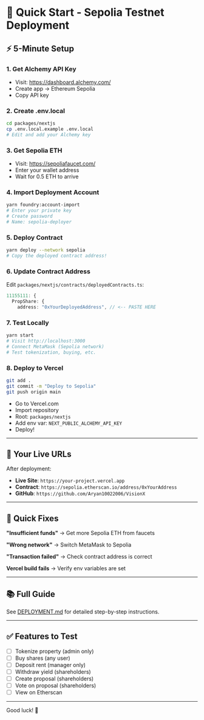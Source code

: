 # 🚀 Quick Start - Sepolia Testnet Deployment

## ⚡ 5-Minute Setup

### 1. Get Alchemy API Key
- Visit: https://dashboard.alchemy.com/
- Create app → Ethereum Sepolia
- Copy API key

### 2. Create .env.local
```bash
cd packages/nextjs
cp .env.local.example .env.local
# Edit and add your Alchemy key
```

### 3. Get Sepolia ETH
- Visit: https://sepoliafaucet.com/
- Enter your wallet address
- Wait for 0.5 ETH to arrive

### 4. Import Deployment Account
```bash
yarn foundry:account-import
# Enter your private key
# Create password
# Name: sepolia-deployer
```

### 5. Deploy Contract
```bash
yarn deploy --network sepolia
# Copy the deployed contract address!
```

### 6. Update Contract Address
Edit `packages/nextjs/contracts/deployedContracts.ts`:
```typescript
11155111: {
  PropShare: {
    address: "0xYourDeployedAddress", // <-- PASTE HERE
```

### 7. Test Locally
```bash
yarn start
# Visit http://localhost:3000
# Connect MetaMask (Sepolia network)
# Test tokenization, buying, etc.
```

### 8. Deploy to Vercel
```bash
git add .
git commit -m "Deploy to Sepolia"
git push origin main
```

- Go to Vercel.com
- Import repository
- Root: `packages/nextjs`
- Add env var: `NEXT_PUBLIC_ALCHEMY_API_KEY`
- Deploy!

---

## 🎯 Your Live URLs

After deployment:
- **Live Site**: `https://your-project.vercel.app`
- **Contract**: `https://sepolia.etherscan.io/address/0xYourAddress`
- **GitHub**: `https://github.com/Aryan10022006/VisionX`

---

## 🐛 Quick Fixes

**"Insufficient funds"** → Get more Sepolia ETH from faucets

**"Wrong network"** → Switch MetaMask to Sepolia

**"Transaction failed"** → Check contract address is correct

**Vercel build fails** → Verify env variables are set

---

## 📚 Full Guide

See [DEPLOYMENT.md](./DEPLOYMENT.md) for detailed step-by-step instructions.

---

## ✅ Features to Test

- [ ] Tokenize property (admin only)
- [ ] Buy shares (any user)
- [ ] Deposit rent (manager only)
- [ ] Withdraw yield (shareholders)
- [ ] Create proposal (shareholders)
- [ ] Vote on proposal (shareholders)
- [ ] View on Etherscan

---

Good luck! 🎉
